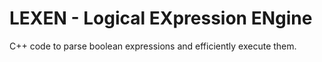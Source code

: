 # LEXEN - Logical EXpression ENgine

C++ code to parse boolean expressions and efficiently execute them.
